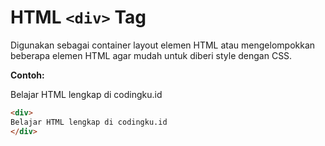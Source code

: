 # HTML `<div>` Tag

Digunakan sebagai container layout elemen HTML atau mengelompokkan beberapa elemen HTML agar mudah untuk diberi style dengan CSS.

<div class="example">
	<p class="example__label"><strong>Contoh:</strong></p>
	<div class="example__preview">
<div>
Belajar HTML lengkap di codingku.id
</div>
	</div>
</div>

```html
<div>
Belajar HTML lengkap di codingku.id
</div>
```